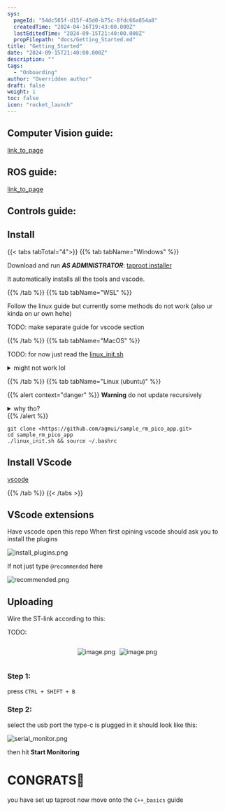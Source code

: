 ```yaml
---
sys:
  pageId: "54dc585f-d15f-45d0-b75c-8fdc66a854a8"
  createdTime: "2024-04-16T19:43:00.000Z"
  lastEditedTime: "2024-09-15T21:40:00.000Z"
  propFilepath: "docs/Getting_Started.md"
title: "Getting_Started"
date: "2024-09-15T21:40:00.000Z"
description: ""
tags:
  - "Onboarding"
author: "Overridden author"
draft: false
weight: 1
toc: false
icon: "rocket_launch"
---
```


## Computer Vision guide:

[link_to_page](86d45bc0-388b-4d26-8848-44f255f73d0e)

## ROS guide:

[link_to_page](3c76c1de-ec8f-46d6-8b0a-294005edc2d5)

## Controls guide:

## Install

{{< tabs tabTotal="4">}}
{{% tab tabName="Windows" %}}

Download and run _**AS ADMINISTRATOR**_: [taproot installer](https://github.com/Thornbots/TeachingFreshies/releases/tag/1.0)

It automatically installs all the tools and vscode.

{{% /tab %}}
{{% tab tabName="WSL" %}}

Follow the linux guide but currently some methods do not work (also ur kinda on ur own hehe)

TODO: make separate guide for vscode section

{{% /tab %}}
{{% tab tabName="MacOS" %}}

TODO: for now just read the [linux_init.sh](https://github.com/agmui/sample_rm_pico_app/blob/main/linux_init.sh)

<details>
<summary>might not work lol</summary>

`brew install libusb pkg-config`

Next install: [vscode](https://code.visualstudio.com/Download)

</details>

{{% /tab %}}
{{% tab tabName="Linux (ubuntu)" %}}

{{% alert context="danger" %}}
**Warning** do not update recursively
<details>
<summary>why tho?</summary>
There are some submodules that may go on for a while (like tinyusb) and I highly
recommend you don't need to get them.
If you want to see what submodules I update just look in `linux_init.sh`
</details>
{{% /alert %}}

```shell
git clone <https://github.com/agmui/sample_rm_pico_app.git>
cd sample_rm_pico_app
./linux_init.sh && source ~/.bashrc
```

## Install VScode

[vscode](https://code.visualstudio.com/Download)

{{% /tab %}}
{{< /tabs >}}

## VScode extensions

Have vscode open this repo
When first opining vscode should ask you to install the plugins

![install_plugins.png](https://prod-files-secure.s3.us-west-2.amazonaws.com/d518164a-d88e-44d1-a4ee-3adb3bd8bce0/89bd30f0-1825-4e77-867b-0a41ce370880/install_plugins.png?X-Amz-Algorithm=AWS4-HMAC-SHA256&X-Amz-Content-Sha256=UNSIGNED-PAYLOAD&X-Amz-Credential=ASIAZI2LB466WAB44PG3%2F20250215%2Fus-west-2%2Fs3%2Faws4_request&X-Amz-Date=20250215T110111Z&X-Amz-Expires=3600&X-Amz-Security-Token=IQoJb3JpZ2luX2VjEBoaCXVzLXdlc3QtMiJHMEUCIQDXGZbGuweIvrXDnz6Lp2bYesqxD%2BOUM%2Bj0rcOTRySibAIgBz7Cm1AQid9bvsfxhrdOrjYvZ1smBpAzxRHwhla2zaIq%2FwMIQxAAGgw2Mzc0MjMxODM4MDUiDFhDVODL4AZFMgKnxyrcA57hoPscWn4HwAWLjui8yeHFKhG3KrqUObQfq4F2sxWRBiK38o18Kd%2FaqvlZxaP%2B0czyV%2FqyxOZfGml7AM0TW87Mmw%2Bowe3b3kr01yTjNTn5iG7ggEAqjTS%2FNk%2FX916wrsjWvtao7bHypoTca19%2B45INrTlWzveOT6%2Bz21wIrn31SRuzc5Es%2F9cj0oUtaF6argNdwx6B0iknIQSk1wabzeR6JdjtRhRVF7odjOIG0AA%2BL8rJkRQVQhzULQs9grTUUkJ0G3kR1TYLXIrPqjtru9FlXIV0ItxZP2CNHj12c2wIYMpRJUMgz1LUheYVX%2Fmm6epq10sVcXTIJ3mQ6zelbdOc1KdU9vDOVFKANhW3OPGubfnK7fM%2BLBl7Vx6C4el9vIs5YrpJF1eMuFZfhXb3FD1kkiJXDPJUcgoSvVi0jscqWhqEtGjzEYIGtDEQYNLtka0jRONcFqFkHsXsmt2%2BPTpdUzMI4eWXPgyDAedaaNO6wRmLVHf3Ax05fLz9ccMQFSgZIQ%2FSsQtO%2BIKtjH7gVj1WOdwFgE9%2BICyL3DlrN5qQ9%2FsPZ1mvK3%2BLpD8%2BOvGdzcByLPUYacoBWFPcitX7xI0UL%2F9a8wCfsnCSJ6coFi5jXU%2BqjlJtV%2FsnY31bMJu%2Fwb0GOqUBZjwFIX8afkSP0HuT2RV60bh%2FBpFFk%2Fy7S3wZnQbTQTknVluQHZ4Tehw5YMk0N8ekdg%2BVE4hv5T0BEPn%2B24xOTM5sC7lfgMR%2FpPMXU9q9gD4NNTbWg%2Fplak8IB6eTJKIYsLV6o0lSPHKI94RFnuML3hUWyIVJ4%2Br8omM%2FGoWfBzFk2Iw5%2BZ%2FUd8CwApKiqErT3HyK%2BSfWU%2BhJ%2FGL79Bu3LW4Az5ln&X-Amz-Signature=957be4c215e58440d328f4786ec6dc20bad659b4113c1dfebfc4b095948e6690&X-Amz-SignedHeaders=host&x-id=GetObject)

If not just type `@recommended` here  

![recommended.png](https://prod-files-secure.s3.us-west-2.amazonaws.com/d518164a-d88e-44d1-a4ee-3adb3bd8bce0/61e661e9-5d85-4dfc-be0d-8d2097a5e793/recommended.png?X-Amz-Algorithm=AWS4-HMAC-SHA256&X-Amz-Content-Sha256=UNSIGNED-PAYLOAD&X-Amz-Credential=ASIAZI2LB466WAB44PG3%2F20250215%2Fus-west-2%2Fs3%2Faws4_request&X-Amz-Date=20250215T110111Z&X-Amz-Expires=3600&X-Amz-Security-Token=IQoJb3JpZ2luX2VjEBoaCXVzLXdlc3QtMiJHMEUCIQDXGZbGuweIvrXDnz6Lp2bYesqxD%2BOUM%2Bj0rcOTRySibAIgBz7Cm1AQid9bvsfxhrdOrjYvZ1smBpAzxRHwhla2zaIq%2FwMIQxAAGgw2Mzc0MjMxODM4MDUiDFhDVODL4AZFMgKnxyrcA57hoPscWn4HwAWLjui8yeHFKhG3KrqUObQfq4F2sxWRBiK38o18Kd%2FaqvlZxaP%2B0czyV%2FqyxOZfGml7AM0TW87Mmw%2Bowe3b3kr01yTjNTn5iG7ggEAqjTS%2FNk%2FX916wrsjWvtao7bHypoTca19%2B45INrTlWzveOT6%2Bz21wIrn31SRuzc5Es%2F9cj0oUtaF6argNdwx6B0iknIQSk1wabzeR6JdjtRhRVF7odjOIG0AA%2BL8rJkRQVQhzULQs9grTUUkJ0G3kR1TYLXIrPqjtru9FlXIV0ItxZP2CNHj12c2wIYMpRJUMgz1LUheYVX%2Fmm6epq10sVcXTIJ3mQ6zelbdOc1KdU9vDOVFKANhW3OPGubfnK7fM%2BLBl7Vx6C4el9vIs5YrpJF1eMuFZfhXb3FD1kkiJXDPJUcgoSvVi0jscqWhqEtGjzEYIGtDEQYNLtka0jRONcFqFkHsXsmt2%2BPTpdUzMI4eWXPgyDAedaaNO6wRmLVHf3Ax05fLz9ccMQFSgZIQ%2FSsQtO%2BIKtjH7gVj1WOdwFgE9%2BICyL3DlrN5qQ9%2FsPZ1mvK3%2BLpD8%2BOvGdzcByLPUYacoBWFPcitX7xI0UL%2F9a8wCfsnCSJ6coFi5jXU%2BqjlJtV%2FsnY31bMJu%2Fwb0GOqUBZjwFIX8afkSP0HuT2RV60bh%2FBpFFk%2Fy7S3wZnQbTQTknVluQHZ4Tehw5YMk0N8ekdg%2BVE4hv5T0BEPn%2B24xOTM5sC7lfgMR%2FpPMXU9q9gD4NNTbWg%2Fplak8IB6eTJKIYsLV6o0lSPHKI94RFnuML3hUWyIVJ4%2Br8omM%2FGoWfBzFk2Iw5%2BZ%2FUd8CwApKiqErT3HyK%2BSfWU%2BhJ%2FGL79Bu3LW4Az5ln&X-Amz-Signature=6ec14e3f67861b4a57a4150688ecefb84704701c6f6d25b35bdca03a9f42c385&X-Amz-SignedHeaders=host&x-id=GetObject)

## Uploading

Wire the ST-link according to this:

TODO:

<div style="display: flex;flex-direction: row; column-gap:10px; max-width: 630px;justify-content: center;">
<div>

![image.png](https://prod-files-secure.s3.us-west-2.amazonaws.com/d518164a-d88e-44d1-a4ee-3adb3bd8bce0/210ecb78-1116-4d7b-b9b7-2292f66fa2c2/image.png?X-Amz-Algorithm=AWS4-HMAC-SHA256&X-Amz-Content-Sha256=UNSIGNED-PAYLOAD&X-Amz-Credential=ASIAZI2LB466XSCR2NZT%2F20250215%2Fus-west-2%2Fs3%2Faws4_request&X-Amz-Date=20250215T110118Z&X-Amz-Expires=3600&X-Amz-Security-Token=IQoJb3JpZ2luX2VjEBoaCXVzLXdlc3QtMiJHMEUCICJpvDHlF1f2YScpXWm2rc3l1RR08PAaZdQXqvB3z%2BgVAiEAkhcCO2oJ%2FS6HAmLx6Wt8nw7opE5FB0dEgZ1OGD5MEz8q%2FwMIQxAAGgw2Mzc0MjMxODM4MDUiDBbEDNu18wYrSORUiCrcAw2a8Ixw3EqhaqBgrWCtBBfVVPLGLYNBhplTzYxtt11T9mEqc7kdDqcXVSODcOYHp%2FWrQlT3f4HzaAnXAywSOL44ypX74sJZ1PM5Sutgs8AWhfo9v7y0ttByyKSG1eCLlKg7lhojYY6gKAUL%2FhBOYnXJ3LZBKJwfln8WeuJv4NzHepNUgbF9vnPMx44hXHQBiOH0XypuI%2Fz3TqZnP%2FmzeYOJQxhmQSukkr36AXRx%2BkRSPP4qQ%2FjWttwXQ54pz%2FlpjcUsF5h748Ll1eKyWUC3kjYz%2Bswkr1cdJofMxGuDGAlsP8BLUODfETD7XXrzfTZHGLQDPhgE2nHr7YR7ZfC9KlnUa9IF5tz%2Fi0pqh%2BdiJwQSlqXCXxOfinVLVk94qdk9WS2eV5MrOaZphnEj1ig9HAygPcwHvqB43mAA1jgmx6Q3lO5Qxpydw1NqF4fvRF9PRHGa98giXJnoyVJ2fWQFNql3DZiaDjNR5ExJfW4Cc6FojfOMUSIE%2BEs4KgDee6nzdDzuN8GpVzzx%2FuoB9vkCyCwzuWKmJ5esQZrzwklIxtUIfdFamtn8VvOZ%2FcIf%2Bq%2BUK4cKA7Wo9PqgjrD1uiQo83OSLo%2FUO4NaSfkGO89ArLAGFPT03Y25N%2B3aoNiIMM6%2Bwb0GOqUBh92EP5%2BNlZ%2B7csv%2F1PSwtBxrBO9kjxZZdFTeyE5y7vvsVINM5Lxd7EDKgxSALPSMCeEZc2vfUFDijmeld8jvCehCKab1ghewBaENRBRmgI86hFarlR8CfYmnILJh7GfHRCf8o5TphoLq1j9jIEJkfEln%2Fxww%2BViErr6MI65qtKR6iy8zJr5BPzgyEFEt93K3hOxHFhUhAAP02RCnHi0NvVGnOLAH&X-Amz-Signature=286b7686048acc90a2c8e24080e4f1c756900bd24776a954502f1dc0183cb882&X-Amz-SignedHeaders=host&x-id=GetObject)

</div>
<div>

![image.png](https://prod-files-secure.s3.us-west-2.amazonaws.com/d518164a-d88e-44d1-a4ee-3adb3bd8bce0/33a0fd0f-8ca6-4a86-8e09-26e95ded1fff/image.png?X-Amz-Algorithm=AWS4-HMAC-SHA256&X-Amz-Content-Sha256=UNSIGNED-PAYLOAD&X-Amz-Credential=ASIAZI2LB4664C3HSIN6%2F20250215%2Fus-west-2%2Fs3%2Faws4_request&X-Amz-Date=20250215T110118Z&X-Amz-Expires=3600&X-Amz-Security-Token=IQoJb3JpZ2luX2VjEBoaCXVzLXdlc3QtMiJHMEUCIGirqmxCbRG4Zx%2ByA9U4sN%2BUk90kvszycp5eR8mEe04FAiEAki8Q8Hqm%2FHWu6VY61JyPzT30tiSmlVsrq5KcYs6dE3Eq%2FwMIQxAAGgw2Mzc0MjMxODM4MDUiDIVsy4KTgCHP2visQSrcA0g5347OTgn%2BHwJ9IS045V83bXBAVZRJWlTnCxPl%2FDIvd%2FTY3dDKZJu%2F2d%2FsaXalhNuICpDjX%2FmsRyuD9KkkSKkMGjo5plVnUYXscRtlBTTh%2BrjlP3SrtqUVpS6STiMKEE%2FTWwDYn7%2FggnWqW%2FSZ7iku%2FaU7VpWi1bjKPc9ejkpSlPgKch56mK%2Bm07NgEXcWBbBTgmk0cGwF6DzxMe7vk8m7JPrYMQIKUqcPt7Zaot%2BIfl0pyrO7y69A2Xis%2FmLoEWT3coAoRBuhBxtMYXFCr%2FKuRAjSZmzQxT5AuwE9Sm5UnArm1pEOArZo%2F6CGpeNB1z4%2FhW%2FIsDcYnHV8cOckFg%2BSbUi4qrCXbahuyQ0E4bYyAl8Ijw6483Joj%2F2PIxWFKCEX61ls2o%2FWzZRvYkbeAvE90k%2BUktyj9sfjePgYlf%2B%2FB1aRIlsO8DMYGg%2FlPcjUbn6MEM1AhboMpjCIVb2QIwuUPDqpNrsfG0ETmBjcbvfJUftl8IWzpk5wc6rGd82r%2F2m3R2613aoWSMc%2BL0ypq13Rk0quANpCuYyKskvWF4iRRY1twqIEzgThEhjbWvHWAovWHVeDGbj6YbOLcbbH4w6A20D764NfpIStgUk0K3ZSznjJDIF0GRKXvpRVMLe%2Bwb0GOqUBZpddDWX9YTDI6MDH9lxC8TtDIJHXG48ehgAGaHwjh%2Ft%2B1opTQXeEewKRIF8YDM3%2BeGOF9UF4CMEGvLnV9Zn9WKpUCux%2F%2FsuDVUm4Z878ti%2BW9o0SfDiyyFU8Tsp%2BPJ3jBJxEswbaeRnHBjxISbPsvcVoNEl3O9jICAw0IIvE9rKm4dx5Rhf5nyWmYWAalxtrZQfDZC%2FoNmaSvY9bXt0i8ssqnEXl&X-Amz-Signature=f58d3791d1e2b897d0a013b353af05b97427f38727c0875a1bc4d679fc35a85a&X-Amz-SignedHeaders=host&x-id=GetObject)

</div>
</div>

### Step 1:

press `CTRL + SHIFT + B`

### Step 2:

select the usb port the type-c is plugged in it should look like this:

![serial_monitor.png](https://prod-files-secure.s3.us-west-2.amazonaws.com/d518164a-d88e-44d1-a4ee-3adb3bd8bce0/f03f4774-05d4-4393-b6a0-d5efb6d315ab/serial_monitor.png?X-Amz-Algorithm=AWS4-HMAC-SHA256&X-Amz-Content-Sha256=UNSIGNED-PAYLOAD&X-Amz-Credential=ASIAZI2LB466WAB44PG3%2F20250215%2Fus-west-2%2Fs3%2Faws4_request&X-Amz-Date=20250215T110111Z&X-Amz-Expires=3600&X-Amz-Security-Token=IQoJb3JpZ2luX2VjEBoaCXVzLXdlc3QtMiJHMEUCIQDXGZbGuweIvrXDnz6Lp2bYesqxD%2BOUM%2Bj0rcOTRySibAIgBz7Cm1AQid9bvsfxhrdOrjYvZ1smBpAzxRHwhla2zaIq%2FwMIQxAAGgw2Mzc0MjMxODM4MDUiDFhDVODL4AZFMgKnxyrcA57hoPscWn4HwAWLjui8yeHFKhG3KrqUObQfq4F2sxWRBiK38o18Kd%2FaqvlZxaP%2B0czyV%2FqyxOZfGml7AM0TW87Mmw%2Bowe3b3kr01yTjNTn5iG7ggEAqjTS%2FNk%2FX916wrsjWvtao7bHypoTca19%2B45INrTlWzveOT6%2Bz21wIrn31SRuzc5Es%2F9cj0oUtaF6argNdwx6B0iknIQSk1wabzeR6JdjtRhRVF7odjOIG0AA%2BL8rJkRQVQhzULQs9grTUUkJ0G3kR1TYLXIrPqjtru9FlXIV0ItxZP2CNHj12c2wIYMpRJUMgz1LUheYVX%2Fmm6epq10sVcXTIJ3mQ6zelbdOc1KdU9vDOVFKANhW3OPGubfnK7fM%2BLBl7Vx6C4el9vIs5YrpJF1eMuFZfhXb3FD1kkiJXDPJUcgoSvVi0jscqWhqEtGjzEYIGtDEQYNLtka0jRONcFqFkHsXsmt2%2BPTpdUzMI4eWXPgyDAedaaNO6wRmLVHf3Ax05fLz9ccMQFSgZIQ%2FSsQtO%2BIKtjH7gVj1WOdwFgE9%2BICyL3DlrN5qQ9%2FsPZ1mvK3%2BLpD8%2BOvGdzcByLPUYacoBWFPcitX7xI0UL%2F9a8wCfsnCSJ6coFi5jXU%2BqjlJtV%2FsnY31bMJu%2Fwb0GOqUBZjwFIX8afkSP0HuT2RV60bh%2FBpFFk%2Fy7S3wZnQbTQTknVluQHZ4Tehw5YMk0N8ekdg%2BVE4hv5T0BEPn%2B24xOTM5sC7lfgMR%2FpPMXU9q9gD4NNTbWg%2Fplak8IB6eTJKIYsLV6o0lSPHKI94RFnuML3hUWyIVJ4%2Br8omM%2FGoWfBzFk2Iw5%2BZ%2FUd8CwApKiqErT3HyK%2BSfWU%2BhJ%2FGL79Bu3LW4Az5ln&X-Amz-Signature=0577583c4c057e4dfc9691210d9ebb323fd81629e81647548cf7c7f476d20dd8&X-Amz-SignedHeaders=host&x-id=GetObject)

then hit **Start Monitoring**

# CONGRATS🎉

you have set up taproot now move onto the `C++_basics` guide
